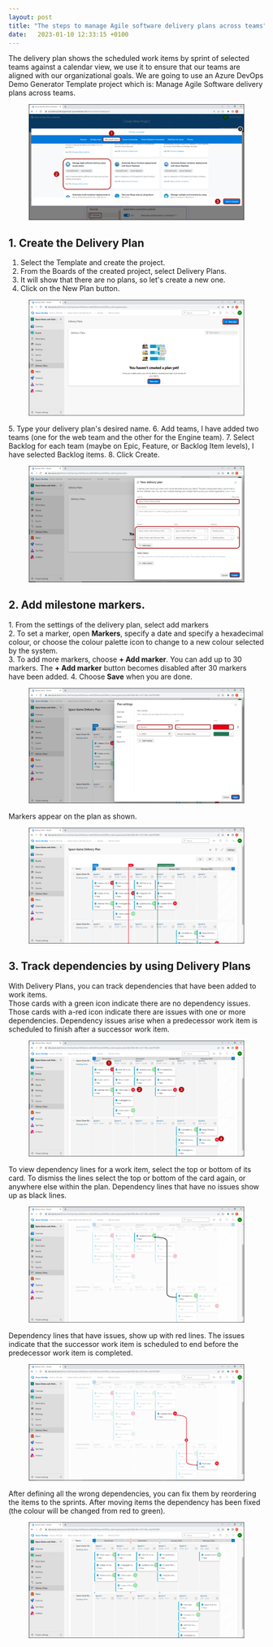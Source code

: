 ```yaml
---
layout: post
title: "The steps to manage Agile software delivery plans across teams"
date:   2023-01-10 12:33:15 +0100
---
```


The delivery plan shows the scheduled work items by sprint of selected
teams against a calendar view, we use it to ensure that our teams are
aligned with our organizational goals.
We are going to use an Azure DevOps Demo Generator Template project
which is: Manage Agile Software delivery plans across teams.


<figure class="wp-block-image size-large">
<img
src="/assets/img/2023/03/3-select-template-1024x550.png"
class="wp-image-10709" />
</figure>

## 1. **Create the Delivery Plan**

1. Select the Template and create the project.
2. From the Boards of the created project, select Delivery Plans.
3. It will show that there are no plans, so let\'s create a new one.
4. Click on the New Plan button.

<figure class="wp-block-image size-large">
<img
src="/assets/img/2023/03/7-new-plan-1024x551.png"
class="wp-image-10710" />
</figure>

5\. Type your delivery plan\'s desired name.
6. Add teams, I have added two teams (one for the web team and the other
for the Engine team).
7. Select Backlog for each team (maybe on Epic, Feature, or Backlog Item
levels), I have selected Backlog items.
8. Click Create.

<figure class="wp-block-image size-large">
<img
src="/assets/img/2023/03/8-delivery-plan-configs-1024x553.png"
class="wp-image-10711" />
</figure>

## **2. Add milestone markers.**

1\. From the settings of the delivery plan, select add markers\
2. To set a marker, open **Markers**, specify a date and specify a
hexadecimal colour, or choose the colour palette icon to change to a new
colour selected by the system.\
3. To add more markers, choose **+ Add marker**. You can add up to 30
markers. The **+ Add marker** button becomes disabled after 30 markers
have been added.
4. Choose **Save** when you are done.

<figure class="wp-block-image size-large">
<img
src="/assets/img/2023/03/12-markers-added-1024x549.png"
class="wp-image-10712" />
</figure>

Markers appear on the plan as shown.

<figure class="wp-block-image size-large">
<img
src="/assets/img/2023/03/13-marker-added-1024x550.png"
class="wp-image-10713" />
</figure>

## 3. Track dependencies by using Delivery Plans

With Delivery Plans, you can track dependencies that have been added to
work items.\
Those cards with a green icon indicate there are no dependency issues.\
Those cards with a-red icon indicate there are issues with one or more
dependencies.
Dependency issues arise when a predecessor work item is scheduled to
finish after a successor work item.

<figure class="wp-block-image size-large">
<img
src="/assets/img/2023/03/16-four-depend-1024x551.png"
class="wp-image-10716" />
</figure>

To view dependency lines for a work item, select the top or bottom of
its card.
To dismiss the lines select the top or bottom of the card again, or
anywhere else within the plan.
Dependency lines that have no issues show up as black lines.

<figure class="wp-block-image size-large">
<img
src="/assets/img/2023/03/19-green-arrow-direction-1024x550.png"
class="wp-image-10717" />
</figure>

Dependency lines that have issues, show up with red lines.
The issues indicate that the successor work item is scheduled to end
before the predecessor work item is completed.

<figure class="wp-block-image size-large">
<img
src="/assets/img/2023/03/18-red-arrow-direction-1024x553.png"
class="wp-image-10718" />
</figure>

After defining all the wrong dependencies, you can fix them by
reordering the items to the sprints.
After moving items the dependency has been fixed (the colour will be
changed from red to green).

<figure class="wp-block-image size-large">
<img
src="/assets/img/2023/03/22-all-are-green-1024x551.png"
class="wp-image-10719" />
</figure>

